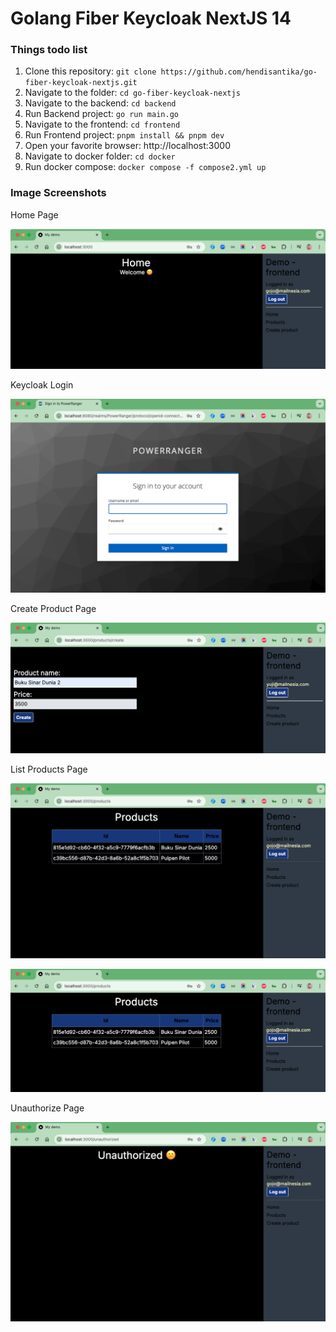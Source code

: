 # Golang Fiber Keycloak NextJS 14

### Things todo list

1. Clone this repository: `git clone https://github.com/hendisantika/go-fiber-keycloak-nextjs.git`
2. Navigate to the folder: `cd go-fiber-keycloak-nextjs`
3. Navigate to the backend: `cd backend`
4. Run Backend project: `go run main.go`
5. Navigate to the frontend: `cd frontend`
6. Run Frontend project: `pnpm install && pnpm dev`
7. Open your favorite browser: http://localhost:3000
8. Navigate to docker folder: `cd docker`
9. Run docker compose: `docker compose -f compose2.yml up`

### Image Screenshots

Home Page

![Home Page](img/home.png "Home Page")

Keycloak Login

![Keycloak Login](img/keycloak.png "Keycloak Login")

Create Product Page

![Create Product Page](img/create_product.png "Create Product Page")

List Products Page

![List Products Page](img/list_products.png "List Products Page")

![List Products Page](img/list_products2.png "List Products Page")

Unauthorize Page

![Unauthorize Page](img/unauthorize.png "Unauthorize Page")